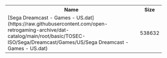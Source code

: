 <table>
<tr><th>Name</th><th>Size</th></tr>
<tr><td>
[Sega Dreamcast - Games - US.dat](https://raw.githubusercontent.com/open-retrogaming-archive/dat-catalog/main/root/basic/TOSEC-ISO/Sega/Dreamcast/Games/US/Sega Dreamcast - Games - US.dat)
</td><td>538632</td></tr>
</table>
